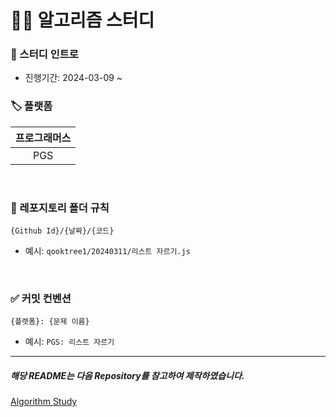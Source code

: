 # 🧑‍💻 알고리즘 스터디

### 🚀 스터디 인트로

- 진행기간: 2024-03-09 ~

### 🏷️ 플랫폼

| 프로그래머스 |
| :----------: |
|     PGS      |

<br/>

### 📝 레포지토리 폴더 규칙

```
{Github Id}/{날짜}/{코드}
```

- 예시: `qooktree1/20240311/리스트 자르기.js`

<br/>

### ✅ 커밋 컨벤션

```
{플랫폼}: {문제 이름}
```

- 예시: `PGS: 리스트 자르기`

---

##### 해당 README는 다음 Repository를 참고하여 제작하였습니다.

[Algorithm Study](https://github.com/CodeSquad-2023-BE-Study/Algorithm-Study/tree/main)
